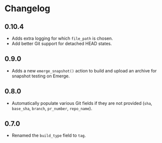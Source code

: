 # Changelog

## 0.10.4

- Adds extra logging for which `file_path` is chosen.
- Add better Git support for detached HEAD states.

## 0.9.0

- Adds a new `emerge_snapshot()` action to build and upload an archive for snapshot testing on Emerge.

## 0.8.0

- Automatically populate various Git fields if they are not provided (`sha`, `base_sha`, `branch`, `pr_number`, `repo_name`).

## 0.7.0

- Renamed the `build_type` field to `tag`.
